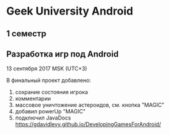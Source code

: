 # Geek University Android 
## 1 семестр
## Разработка игр под Android
13 сентября 2017 MSK (UTC+3)

В финальный проект добавлено:
1. сохрание состояния игрока
2. комментарии 
3. массовое уничтожение астероидов, см. кнопка "MAGIC"
4. добавил powerUp "MAGIC"
5. подключил JavaDocs https://gdavidlevy.github.io/DevelopingGamesForAndroid/


